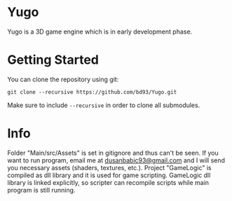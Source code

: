 # Yugo
Yugo is a 3D game engine which is in early development phase.

# Getting Started
You can clone the repository using git:
```
git clone --recursive https://github.com/bd93/Yugo.git
```
Make sure to include ```--recursive``` in order to clone all submodules.

# Info
Folder "Main/src/Assets" is set in gitignore and thus can't be seen. 
If you want to run program, email me at dusanbabic93@gmail.com and I will send you necessary assets (shaders, textures, etc.).
Project "GameLogic" is compiled as dll library and it is used for game scripting. 
GameLogic dll library is linked explicitly, so scripter can recompile scripts while main program is still running.
